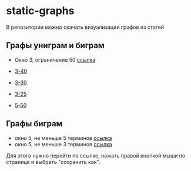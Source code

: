 # static-graphs

В репозитории можно скачать визуализации графов из статей

## Графы униграм и биграм
- Окно 3, ограничение 50 [ссылка](https://raw.githubusercontent.com/thesaurus-dostoevsky/static-graphs/main/3-50.svg)
- [3-40](https://raw.githubusercontent.com/thesaurus-dostoevsky/static-graphs/main/3-40.png)
- [3-30](https://raw.githubusercontent.com/thesaurus-dostoevsky/static-graphs/main/3-30.svg)
- [3-25](https://raw.githubusercontent.com/thesaurus-dostoevsky/static-graphs/main/3-25.svg)

- [5-50](https://raw.githubusercontent.com/thesaurus-dostoevsky/static-graphs/main/5-50.svg)

## Графы биграм
- окно 5, не меньше 5 терминов [ссылка](https://raw.githubusercontent.com/thesaurus-dostoevsky/static-graphs/main/%D0%B1%D0%B8%D0%B3%D1%80%D0%B0%D0%BC%D0%BC%D1%8B-5-5.jpg)
- окно 5, не меньше 3 терминов [ссылка](https://raw.githubusercontent.com/thesaurus-dostoevsky/static-graphs/main/%D0%B1%D0%B8%D0%B3%D1%80%D0%B0%D0%BC%D0%BC%D1%8B-5-3.jpg)

Для этого нужно перейти по ссылке, нажать правой кнопкой мыши по странице и выбрать "сохранить как".
